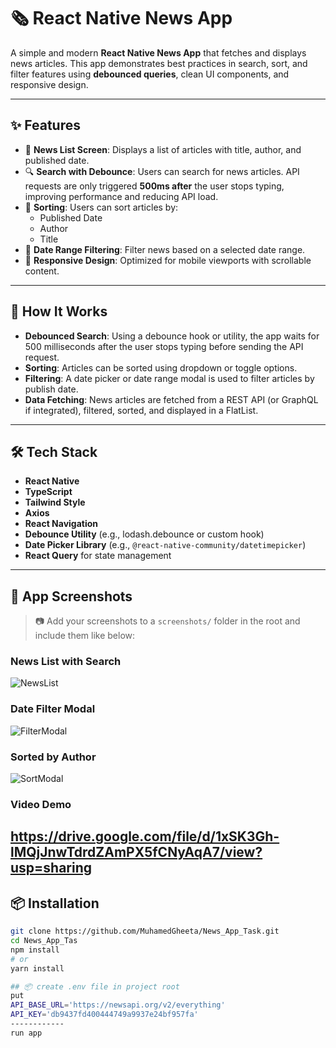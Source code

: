 # 🗞️ React Native News App

A simple and modern **React Native News App** that fetches and displays news articles. This app demonstrates best practices in search, sort, and filter features using **debounced queries**, clean UI components, and responsive design.

---

## ✨ Features

- 📜 **News List Screen**: Displays a list of articles with title, author, and published date.
- 🔍 **Search with Debounce**: Users can search for news articles. API requests are only triggered **500ms after** the user stops typing, improving performance and reducing API load.
- 🔽 **Sorting**: Users can sort articles by:
  - Published Date
  - Author
  - Title
- 📅 **Date Range Filtering**: Filter news based on a selected date range.
- 📱 **Responsive Design**: Optimized for mobile viewports with scrollable content.

---

## 🧠 How It Works

- **Debounced Search**: Using a debounce hook or utility, the app waits for 500 milliseconds after the user stops typing before sending the API request.
- **Sorting**: Articles can be sorted using dropdown or toggle options.
- **Filtering**: A date picker or date range modal is used to filter articles by publish date.
- **Data Fetching**: News articles are fetched from a REST API (or GraphQL if integrated), filtered, sorted, and displayed in a FlatList.

---

## 🛠️ Tech Stack

- **React Native**
- **TypeScript** 
- **Tailwind Style** 
- **Axios**
- **React Navigation**
- **Debounce Utility** (e.g., lodash.debounce or custom hook)
- **Date Picker Library** (e.g., `@react-native-community/datetimepicker`)
- **React Query** for state management

---

## 📸 App Screenshots

> 📷 Add your screenshots to a `screenshots/` folder in the root and include them like below:

### News List with Search
![NewsList](https://github.com/user-attachments/assets/f9ee11c3-0536-47e7-acb2-310f52245f3d)

### Date Filter Modal
![FilterModal](https://github.com/user-attachments/assets/e5417b50-aac8-403c-97f4-7bc61250ff88)

### Sorted by Author
![SortModal](https://github.com/user-attachments/assets/328f0c97-d7e2-4b26-a6d0-f0fc7f31035f)

### Video Demo 
https://drive.google.com/file/d/1xSK3Gh-lMQjJnwTdrdZAmPX5fCNyAqA7/view?usp=sharing
---

## 📦 Installation

```bash
git clone https://github.com/MuhamedGheeta/News_App_Task.git
cd News_App_Tas
npm install
# or
yarn install

## 📦 create .env file in project root
put 
API_BASE_URL='https://newsapi.org/v2/everything'
API_KEY='db9437fd400444749a9937e24bf957fa'
------------
run app
